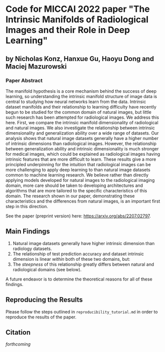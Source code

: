# Code for MICCAI 2022 paper "The Intrinsic Manifolds of Radiological Images and their Role in Deep Learning"
## by Nicholas Konz, Hanxue Gu, Haoyu Dong and Maciej Mazurowski

### Paper Abstract
The manifold hypothesis is a core mechanism behind the success of deep learning, so understanding the intrinsic manifold structure of image data is central to studying how neural networks learn from the data. Intrinsic dataset manifolds and their relationship to learning difficulty have recently begun to be studied for the common domain of natural images, but little such research has been attempted for radiological images. We address this here. First, we compare the intrinsic manifold dimensionality of radiological and natural images. We also investigate the relationship between intrinsic dimensionality and generalization ability over a wide range of datasets. Our analysis shows that natural image datasets generally have a higher number of intrinsic dimensions than radiological images. However, the relationship between generalization ability and intrinsic dimensionality is much stronger for medical images, which could be explained as radiological images having intrinsic features that are more difficult to learn. These results give a more principled underpinning for the intuition that radiological images can be more challenging to apply deep learning to than natural image datasets common to machine learning research.  We believe rather than directly applying models developed for natural images to the radiological imaging domain, more care should be taken to developing architectures and algorithms that are more tailored to the specific characteristics of this domain. The research shown in our paper, demonstrating these characteristics and the differences from natural images, is an important first step in this direction.

See the paper (preprint version) here: https://arxiv.org/abs/2207.02797.

## Main Findings

1. Natural image datasets generally have higher intrinsic dimension than radiology datasets.
2. The relationship of test prediction accuracy and dataset intrinsic dimension is linear *within* both of these two domains, but:
3. The *steepness* of this relationship greatly differs between natural and radiological domains (see below).

A future endeavor is to determine the theoretical reasons for all of these findings.

## Reproducing the Results
Please follow the steps outlined in `reproducibility_tutorial.md` in order to reproduce the results of the paper.

## Citation
*forthcoming*
